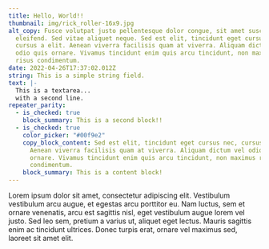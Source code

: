 ```yaml
---
title: Hello, World!!
thumbnail: img/rick_roller-16x9.jpg
alt_copy: Fusce volutpat justo pellentesque dolor congue, sit amet suscipit mi
  eleifend. Sed vitae aliquet neque. Sed est elit, tincidunt eget cursus nec,
  cursus a elit. Aenean viverra facilisis quam at viverra. Aliquam dictum vel
  odio quis ornare. Vivamus tincidunt enim quis arcu tincidunt, non maximus
  risus condimentum.
date: 2022-04-26T17:37:02.012Z
string: This is a simple string field.
text: |-
  This is a textarea...
  with a second line.
repeater_parity:
  - is_checked: true
    block_summary: This is a second block!!
  - is_checked: true
    color_picker: "#00f9e2"
    copy_block_content: Sed est elit, tincidunt eget cursus nec, cursus a elit.
      Aenean viverra facilisis quam at viverra. Aliquam dictum vel odio quis
      ornare. Vivamus tincidunt enim quis arcu tincidunt, non maximus risus
      condimentum.
    block_summary: This is a content block!
---
```

Lorem ipsum dolor sit amet, consectetur adipiscing elit. Vestibulum vestibulum arcu augue, et egestas arcu porttitor eu. Nam luctus, sem et ornare venenatis, arcu est sagittis nisl, eget vestibulum augue lorem vel justo. Sed leo sem, pretium a varius ut, aliquet eget lectus. Mauris sagittis enim ac tincidunt ultrices. Donec turpis erat, ornare vel maximus sed, laoreet sit amet elit.
